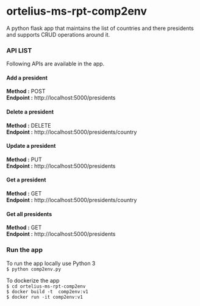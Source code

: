 # ortelius-ms-rpt-comp2env
A python flask app that maintains the list of countries and there presidents and supports CRUD operations around it. 

### API LIST
Following APIs are available in the app.

#### Add a president
**Method :** POST  
**Endpoint :** http://localhost:5000/presidents  

#### Delete a president
**Method :** DELETE  
**Endpoint :** http://localhost:5000/presidents/country

#### Update a president
**Method :** PUT  
**Endpoint :** http://localhost:5000/presidents

#### Get a president
**Method :** GET  
**Endpoint :** http://localhost:5000/presidents/country

#### Get all presidents
**Method :** GET  
**Endpoint :** http://localhost:5000/presidents

### Run the app
To run the app locally use Python 3 \
`$ python comp2env.py`

To dockerize the app \
`$ cd ortelius-ms-rpt-comp2env` \
`$ docker build -t  comp2env:v1` \
`$ docker run -it comp2env:v1`
